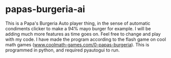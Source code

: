 # papas-burgeria-ai

This is a Papa's Burgeria Auto player thing, in the sense of automatic condiments clicker to make a 94% mayo burger for example. I will be adding much more features as time goes on. Feel free to change and play with my code. I have made the program according to the flash game on cool math games (www.coolmath-games.com/0-papas-burgeria). This is programmed in python, and required pyautogui to run.
